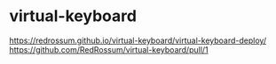 # virtual-keyboard
https://redrossum.github.io/virtual-keyboard/virtual-keyboard-deploy/
https://github.com/RedRossum/virtual-keyboard/pull/1
